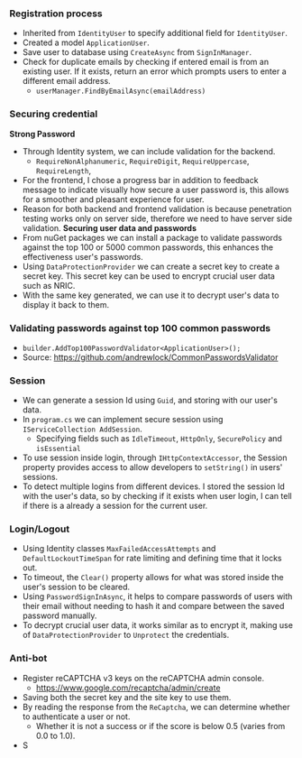 ### Registration process
- Inherited from `IdentityUser` to specify additional field for `IdentityUser`.
- Created a model `ApplicationUser`.
- Save user to database using `CreateAsync` from `SignInManager`.
- Check for duplicate emails by checking if entered email is from an existing user. If it exists, return an error which prompts users to enter a different email address.
	- `userManager.FindByEmailAsync(emailAddress)`

### Securing credential
**Strong Password**
- Through Identity system, we can include validation for the backend.
	- `RequireNonAlphanumeric`, `RequireDigit`, `RequireUppercase`, `RequireLength`,
- For the frontend, I chose a progress bar in addition to feedback message to indicate visually how secure a user password is, this allows for a smoother and pleasant experience for user. 
- Reason for both backend and frontend validation is because penetration testing works only on server side, therefore we need to have server side validation.
**Securing user data and passwords**
- From nuGet packages we can install a package to validate passwords against the top 100 or 5000 common passwords, this enhances the effectiveness user's passwords.
- Using `DataProtectionProvider` we can create a secret key to create a secret key. This secret key can be used to encrypt crucial user data such as NRIC. 
- With the same key generated, we can use it to decrypt user's data to display it back to them.

### Validating passwords against top 100 common passwords
- `builder.AddTop100PasswordValidator<ApplicationUser>();`
- Source: https://github.com/andrewlock/CommonPasswordsValidator

### Session
- We can generate a session Id using `Guid`, and storing with our user's data.
- In `program.cs` we can implement secure session using `IServiceCollection AddSession`.
	- Specifying fields such as `IdleTimeout`, `HttpOnly`, `SecurePolicy` and `isEssential`
- To use session inside login, through `IHttpContextAccessor`, the Session property provides access to allow developers to `setString()` in users' sessions.
- To detect multiple logins from different devices. I stored the session Id with the user's data, so by checking if it exists when user login, I can tell if there is a already a session for the current user.

### Login/Logout
 - Using Identity classes `MaxFailedAccessAttempts` and  `DefaultLockoutTimeSpan` for rate limiting and defining time that it locks out.
 - To timeout, the `Clear()` property allows for what was stored inside the user's session to be cleared.
 - Using `PasswordSignInAsync`, it helps to compare passwords of users with their email without needing to hash it and compare between the saved password manually.
 - To decrypt crucial user data, it works similar as to encrypt it,  making use of `DataProtectionProvider` to `Unprotect` the credentials.

### Anti-bot
- Register reCAPTCHA v3 keys on the reCAPTCHA admin console. 
	- https://www.google.com/recaptcha/admin/create
- Saving both the secret key and the site key to use them.
- By reading the response from the `ReCaptcha`, we can determine whether to authenticate a user or not.
	- Whether it is not a success or if the score is below 0.5 (varies from 0.0 to 1.0).
- S

